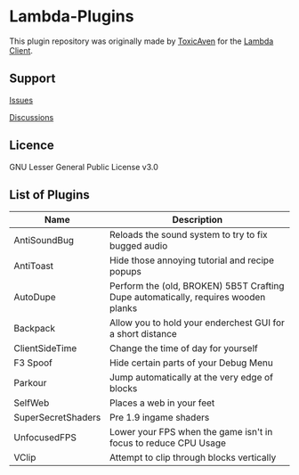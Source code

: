 # Lambda-Plugins
This plugin repository was originally made by [ToxicAven](https://github.com/ToxicAven) for the [Lambda Client](https://github.com/Lambda-client/Lambda).

## Support
[Issues](https://github.com/nickcat325/AvenPack-cat/issues)

[Discussions](https://github.com/nickcat325/AvenPack-cat/discussions)

## Licence
GNU Lesser General Public License v3.0

## List of Plugins

| Name | Description |
| ---- | ----------- |
| AntiSoundBug | Reloads the sound system to try to fix bugged audio |
| AntiToast | Hide those annoying tutorial and recipe popups |
| AutoDupe | Perform the (old, BROKEN) 5B5T Crafting Dupe automatically, requires wooden planks |
| Backpack | Allow you to hold your enderchest GUI for a short distance |
| ClientSideTime | Change the time of day for yourself |
| F3 Spoof | Hide certain parts of your Debug Menu |
| Parkour | Jump automatically at the very edge of blocks |
| SelfWeb | Places a web in your feet |
| SuperSecretShaders | Pre 1.9 ingame shaders |
| UnfocusedFPS | Lower your FPS when the game isn't in focus to reduce CPU Usage |
| VClip | Attempt to clip through blocks vertically |
